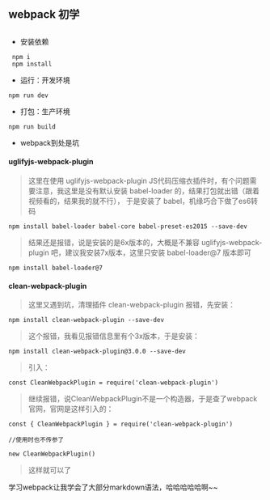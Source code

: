 ## webpack 初学
##

* 安装依赖
```
 npm i
 npm install
 ```

* 运行：开发环境

```
npm run dev
```

* 打包：生产环境

```
npm run build
```

* webpack到处是坑

#### uglifyjs-webpack-plugin

> 这里在使用 uglifyjs-webpack-plugin JS代码压缩衣插件时，有个问题需要注意，我这里是没有默认安装 babel-loader 的，结果打包就出错（跟着视频看的，结果我的就不行），
> 于是安装了 babel，机缘巧合下做了es6转码

```
npm install babel-loader babel-core babel-preset-es2015 --save-dev
```

> 结果还是报错，说是安装的是6x版本的，大概是不兼容 uglifyjs-webpack-plugin 吧，建议我安装7x版本，这里只安装 babel-loader@7 版本即可

```
npm install babel-loader@7
```

#### clean-webpack-plugin

> 这里又遇到坑，清理插件 clean-webpack-plugin 报错，先安装：

```
npm install clean-webpack-plugin --save-dev
```

> 这个报错，我看见报错信息里有个3x版本，于是安装：

```
npm install clean-webpack-plugin@3.0.0 --save-dev
```

>引入：

```
const CleanWebpackPlugin = require('clean-webpack-plugin')
```

>继续报错，说CleanWebpackPlugin不是一个构造器，于是查了webpack官网，官网是这样引入的：

```
const { CleanWebpackPlugin } = require('clean-webpack-plugin')

//使用时也不传参了

new CleanWebpackPlugin()
```



> 这样就可以了












学习webpack让我学会了大部分markdown语法，哈哈哈哈哈啊~~